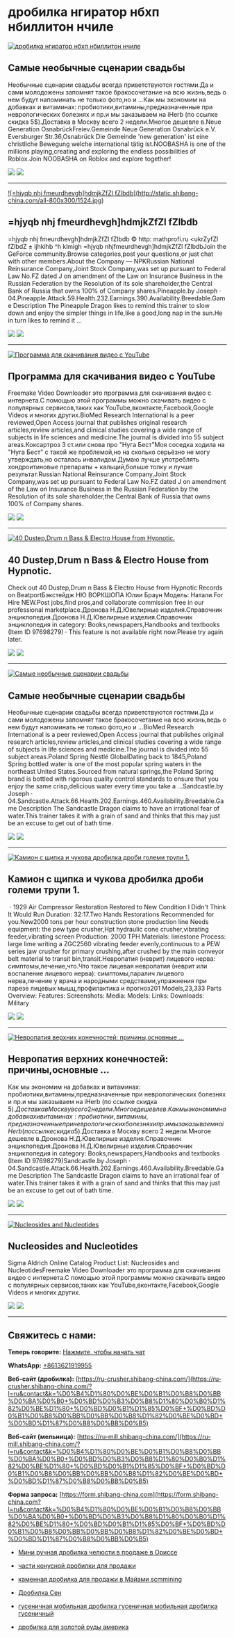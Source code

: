 # дробилка нгиратор нбхп нбиллитон нчиле

<a href="https://swt.shibang-china.com/?l=ru&img&k=%D0%B4%D1%80%D0%BE%D0%B1%D0%B8%D0%BB%D0%BA%D0%B0+%D0%BD%D0%B3%D0%B8%D1%80%D0%B0%D1%82%D0%BE%D1%80+%D0%BD%D0%B1%D1%85%D0%BF+%D0%BD%D0%B1%D0%B8%D0%BB%D0%BB%D0%B8%D1%82%D0%BE%D0%BD+%D0%BD%D1%87%D0%B8%D0%BB%D0%B5" target="_blank">![дробилка нгиратор нбхп нбиллитон нчиле](http://static.shibang-china.com/all-800x300/1063.jpg)</a>

## Самые необычные сценарии свадьбы
Необычные сценарии свадьбы всегда приветствуются гостями.Да и сами молодожены запомнят такое бракосочетание на всю жизнь,ведь о нем будут напоминать не только фото,но и …Как мы экономим на добавках и витаминах: пробиотики,витамины,предназначенные при неврологических болезнях и пр.и мы заказываем на iHerb (по ссылке скидка 5$).Доставка в Москву всего 2 недели.Многое дешевле в.Neue Generation Osnabr&#252;ckFreiev.Gemeinde Neue Generation Osnabr&#252;ck e.V. Eversburger Str.36,Osnabr&#252;ck Die Gemeinde 'new generation' ist eine christliche Bewegung welche international t&#228;tig ist.NOOBASHA is one of the millions playing,creating and exploring the endless possibilities of Roblox.Join NOOBASHA on Roblox and explore together!


<a href="https://whatsapp.shibangsoft.com/WhatsApp.php" target="_blank" title="WhatsApp">![](http://static.shibang-china.com/icon/whatsapp.png)</a> <a href="https://swt.shibang-china.com/?l=ru&icon&k=%D0%B4%D1%80%D0%BE%D0%B1%D0%B8%D0%BB%D0%BA%D0%B0+%D0%BD%D0%B3%D0%B8%D1%80%D0%B0%D1%82%D0%BE%D1%80+%D0%BD%D0%B1%D1%85%D0%BF+%D0%BD%D0%B1%D0%B8%D0%BB%D0%BB%D0%B8%D1%82%D0%BE%D0%BD+%D0%BD%D1%87%D0%B8%D0%BB%D0%B5" target="_blank">![](http://static.shibang-china.com/icon/chat-ru.png)</a>

---

<a href="https://swt.shibang-china.com/?l=ru&img&k=%D0%B4%D1%80%D0%BE%D0%B1%D0%B8%D0%BB%D0%BA%D0%B0+%D0%BD%D0%B3%D0%B8%D1%80%D0%B0%D1%82%D0%BE%D1%80+%D0%BD%D0%B1%D1%85%D0%BF+%D0%BD%D0%B1%D0%B8%D0%BB%D0%BB%D0%B8%D1%82%D0%BE%D0%BD+%D0%BD%D1%87%D0%B8%D0%BB%D0%B5" target="_blank">![=hjyqb nhj fmeurdhevgh]hdmjkZfZl fZlbdb](http://static.shibang-china.com/all-800x300/1524.jpg)</a>

## =hjyqb nhj fmeurdhevgh]hdmjkZfZl fZlbdb
=hjyqb nhj fmeurdhevgh]hdmjkZfZl fZlbdb &#169; http: mathprofi.ru &lt;ukrZyfZl fZlbdZ &#177; ijhklhb ^h klmigh =hjyqb nhjfmeurdhevgh]hdmjkZfZl fZlbdbJoin the GeForce community.Browse categories,post your questions,or just chat with other members.About the Company — NPKRussian National Reinsurance Company,Joint Stock Company,was set up pursuant to Federal Law No.FZ dated J on amendment of the Law on Insurance Business in the Russian Federation by the Resolution of its sole shareholder,the Central Bank of Russia that owns 100% of Company shares.Pineapple.by Joseph &#183; 04.Pineapple.Attack.59.Health.232.Earnings.390.Availability.Breedable.Game Description The Pineapple Dragon likes to remind this trainer to slow down and enjoy the simpler things in life,like a good,long nap in the sun.He in turn likes to remind it …


<a href="https://whatsapp.shibangsoft.com/WhatsApp.php" target="_blank" title="WhatsApp">![](http://static.shibang-china.com/icon/whatsapp.png)</a> <a href="https://swt.shibang-china.com/?l=ru&icon&k=%D0%B4%D1%80%D0%BE%D0%B1%D0%B8%D0%BB%D0%BA%D0%B0+%D0%BD%D0%B3%D0%B8%D1%80%D0%B0%D1%82%D0%BE%D1%80+%D0%BD%D0%B1%D1%85%D0%BF+%D0%BD%D0%B1%D0%B8%D0%BB%D0%BB%D0%B8%D1%82%D0%BE%D0%BD+%D0%BD%D1%87%D0%B8%D0%BB%D0%B5" target="_blank">![](http://static.shibang-china.com/icon/chat-ru.png)</a>

---

<a href="https://swt.shibang-china.com/?l=ru&img&k=%D0%B4%D1%80%D0%BE%D0%B1%D0%B8%D0%BB%D0%BA%D0%B0+%D0%BD%D0%B3%D0%B8%D1%80%D0%B0%D1%82%D0%BE%D1%80+%D0%BD%D0%B1%D1%85%D0%BF+%D0%BD%D0%B1%D0%B8%D0%BB%D0%BB%D0%B8%D1%82%D0%BE%D0%BD+%D0%BD%D1%87%D0%B8%D0%BB%D0%B5" target="_blank">![Программа для скачивания видео с YouTube](http://static.shibang-china.com/all-800x300/1039.jpg)</a>

## Программа для скачивания видео с YouTube
Freemake Video Downloader это программа для скачивания видео с интернета.С помощью этой программы можно скачивать видео с популярных сервисов,таких как YouTube,вконтакте,Facebook,Google Videos и многих других.BioMed Research International is a peer reviewed,Open Access journal that publishes original research articles,review articles,and clinical studies covering a wide range of subjects in life sciences and medicine.The journal is divided into 55 subject areas.Коксартроз 3 ст.или снова про &quot;Нуга Бест&quot;Моя соседка ходила на &quot;Нуга Бест&quot; с такой же проблемой,но на сколько серьёзно не могу утверждать,но осталась инвалидом.Думаю лучше употреблять хондроитиновые препараты + кальций,больше толку и лучше результат.Russian National Reinsurance Company,Joint Stock Company,was set up pursuant to Federal Law No.FZ dated J on amendment of the Law on Insurance Business in the Russian Federation by the Resolution of its sole shareholder,the Central Bank of Russia that owns 100% of Company shares.


<a href="https://whatsapp.shibangsoft.com/WhatsApp.php" target="_blank" title="WhatsApp">![](http://static.shibang-china.com/icon/whatsapp.png)</a> <a href="https://swt.shibang-china.com/?l=ru&icon&k=%D0%B4%D1%80%D0%BE%D0%B1%D0%B8%D0%BB%D0%BA%D0%B0+%D0%BD%D0%B3%D0%B8%D1%80%D0%B0%D1%82%D0%BE%D1%80+%D0%BD%D0%B1%D1%85%D0%BF+%D0%BD%D0%B1%D0%B8%D0%BB%D0%BB%D0%B8%D1%82%D0%BE%D0%BD+%D0%BD%D1%87%D0%B8%D0%BB%D0%B5" target="_blank">![](http://static.shibang-china.com/icon/chat-ru.png)</a>

---

<a href="https://swt.shibang-china.com/?l=ru&img&k=%D0%B4%D1%80%D0%BE%D0%B1%D0%B8%D0%BB%D0%BA%D0%B0+%D0%BD%D0%B3%D0%B8%D1%80%D0%B0%D1%82%D0%BE%D1%80+%D0%BD%D0%B1%D1%85%D0%BF+%D0%BD%D0%B1%D0%B8%D0%BB%D0%BB%D0%B8%D1%82%D0%BE%D0%BD+%D0%BD%D1%87%D0%B8%D0%BB%D0%B5" target="_blank">![40 Dustep,Drum n Bass &amp; Electro House from Hypnotic.](http://static.shibang-china.com/all-800x300/107.jpg)</a>

## 40 Dustep,Drum n Bass &amp; Electro House from Hypnotic.
Check out 40 Dustep,Drum n Bass &amp; Electro House from Hypnotic Records on BeatportБэкстейдж НЮ ВОРКШОПА Юлии Браун Модель: Натали.For Hire NEW.Post jobs,find pros,and collaborate commission free in our professional marketplace.Дронова Н.Д.Ювелирные изделия.Справочник энциклопедия.Дронова Н.Д.Ювелирные изделия.Справочник энциклопедия in category: Books,newspapers,Handbooks and textbooks (Item ID 97698279)&nbsp;&#0183;&#32;This feature is not available right now.Please try again later.


<a href="https://whatsapp.shibangsoft.com/WhatsApp.php" target="_blank" title="WhatsApp">![](http://static.shibang-china.com/icon/whatsapp.png)</a> <a href="https://swt.shibang-china.com/?l=ru&icon&k=%D0%B4%D1%80%D0%BE%D0%B1%D0%B8%D0%BB%D0%BA%D0%B0+%D0%BD%D0%B3%D0%B8%D1%80%D0%B0%D1%82%D0%BE%D1%80+%D0%BD%D0%B1%D1%85%D0%BF+%D0%BD%D0%B1%D0%B8%D0%BB%D0%BB%D0%B8%D1%82%D0%BE%D0%BD+%D0%BD%D1%87%D0%B8%D0%BB%D0%B5" target="_blank">![](http://static.shibang-china.com/icon/chat-ru.png)</a>

---

<a href="https://swt.shibang-china.com/?l=ru&img&k=%D0%B4%D1%80%D0%BE%D0%B1%D0%B8%D0%BB%D0%BA%D0%B0+%D0%BD%D0%B3%D0%B8%D1%80%D0%B0%D1%82%D0%BE%D1%80+%D0%BD%D0%B1%D1%85%D0%BF+%D0%BD%D0%B1%D0%B8%D0%BB%D0%BB%D0%B8%D1%82%D0%BE%D0%BD+%D0%BD%D1%87%D0%B8%D0%BB%D0%B5" target="_blank">![Самые необычные сценарии свадьбы](http://static.shibang-china.com/all-800x300/624.jpg)</a>

## Самые необычные сценарии свадьбы
Необычные сценарии свадьбы всегда приветствуются гостями.Да и сами молодожены запомнят такое бракосочетание на всю жизнь,ведь о нем будут напоминать не только фото,но и …BioMed Research International is a peer reviewed,Open Access journal that publishes original research articles,review articles,and clinical studies covering a wide range of subjects in life sciences and medicine.The journal is divided into 55 subject areas.Poland Spring Nestl&#233; GlobalDating back to 1845,Poland Spring bottled water is one of the most popular spring waters in the northeast United States.Sourced from natural springs,the Poland Spring brand is bottled with rigorous quality control standards to ensure that you enjoy the same crisp,delicious water every time you take a …Sandcastle.by Joseph &#183; 04.Sandcastle.Attack.66.Health.202.Earnings.460.Availability.Breedable.Game Description The Sandcastle Dragon claims to have an irrational fear of water.This trainer takes it with a grain of sand and thinks that this may just be an excuse to get out of bath time.


<a href="https://whatsapp.shibangsoft.com/WhatsApp.php" target="_blank" title="WhatsApp">![](http://static.shibang-china.com/icon/whatsapp.png)</a> <a href="https://swt.shibang-china.com/?l=ru&icon&k=%D0%B4%D1%80%D0%BE%D0%B1%D0%B8%D0%BB%D0%BA%D0%B0+%D0%BD%D0%B3%D0%B8%D1%80%D0%B0%D1%82%D0%BE%D1%80+%D0%BD%D0%B1%D1%85%D0%BF+%D0%BD%D0%B1%D0%B8%D0%BB%D0%BB%D0%B8%D1%82%D0%BE%D0%BD+%D0%BD%D1%87%D0%B8%D0%BB%D0%B5" target="_blank">![](http://static.shibang-china.com/icon/chat-ru.png)</a>

---

<a href="https://swt.shibang-china.com/?l=ru&img&k=%D0%B4%D1%80%D0%BE%D0%B1%D0%B8%D0%BB%D0%BA%D0%B0+%D0%BD%D0%B3%D0%B8%D1%80%D0%B0%D1%82%D0%BE%D1%80+%D0%BD%D0%B1%D1%85%D0%BF+%D0%BD%D0%B1%D0%B8%D0%BB%D0%BB%D0%B8%D1%82%D0%BE%D0%BD+%D0%BD%D1%87%D0%B8%D0%BB%D0%B5" target="_blank">![Камион с щипка и чукова дробилка дроби големи трупи 1.](http://static.shibang-china.com/all-800x300/1439.jpg)</a>

## Камион с щипка и чукова дробилка дроби големи трупи 1.
&nbsp;&#0183;&#32;1929 Air Compressor Restoration Restored to New Condition I Didn't Think It Would Run Duration: 32:17.Two Hands Restorations Recommended for you.New2000 tons per hour construction stone production line Needs equipment: the pew type crusher,Hpt hydraulic cone crusher,vibrating feeder,vibrating screen Production: 2000 TPH Materials: limestone Process: large lime writing a ZGC2560 vibrating feeder evenly,continuous to a PEW series jaw crusher for primary crushing,after crushed by the main conveyor belt material to transit bin,transit.Невропатия (неврит) лицевого нерва: симптомы,лечение,что.Что такое лицевая невропатия (неврит или воспаление лицевого нерва): симптомы,паралич лицевого нерва,лечение у врача и народными средствами,упражнения при парезе лицевых мышц,профилактика и прогноз201 Models,23,333 Parts Overview: Features: Screenshots: Media: Models: Links: Downloads: Military


<a href="https://whatsapp.shibangsoft.com/WhatsApp.php" target="_blank" title="WhatsApp">![](http://static.shibang-china.com/icon/whatsapp.png)</a> <a href="https://swt.shibang-china.com/?l=ru&icon&k=%D0%B4%D1%80%D0%BE%D0%B1%D0%B8%D0%BB%D0%BA%D0%B0+%D0%BD%D0%B3%D0%B8%D1%80%D0%B0%D1%82%D0%BE%D1%80+%D0%BD%D0%B1%D1%85%D0%BF+%D0%BD%D0%B1%D0%B8%D0%BB%D0%BB%D0%B8%D1%82%D0%BE%D0%BD+%D0%BD%D1%87%D0%B8%D0%BB%D0%B5" target="_blank">![](http://static.shibang-china.com/icon/chat-ru.png)</a>

---

<a href="https://swt.shibang-china.com/?l=ru&img&k=%D0%B4%D1%80%D0%BE%D0%B1%D0%B8%D0%BB%D0%BA%D0%B0+%D0%BD%D0%B3%D0%B8%D1%80%D0%B0%D1%82%D0%BE%D1%80+%D0%BD%D0%B1%D1%85%D0%BF+%D0%BD%D0%B1%D0%B8%D0%BB%D0%BB%D0%B8%D1%82%D0%BE%D0%BD+%D0%BD%D1%87%D0%B8%D0%BB%D0%B5" target="_blank">![Невропатия верхних конечностей: причины,основные …](http://static.shibang-china.com/all-800x300/1393.jpg)</a>

## Невропатия верхних конечностей: причины,основные …
Как мы экономим на добавках и витаминах: пробиотики,витамины,предназначенные при неврологических болезнях и пр.и мы заказываем на iHerb (по ссылке скидка 5$).Доставка в Москву всего 2 недели.Многое дешевле в.Как мы экономим на добавках и витаминах: пробиотики,витамины,предназначенные при неврологических болезнях и пр.и мы заказываем на iHerb (по ссылке скидка 5$).Доставка в Москву всего 2 недели.Многое дешевле в.Дронова Н.Д.Ювелирные изделия.Справочник энциклопедия.Дронова Н.Д.Ювелирные изделия.Справочник энциклопедия in category: Books,newspapers,Handbooks and textbooks (Item ID 97698279)Sandcastle.by Joseph &#183; 04.Sandcastle.Attack.66.Health.202.Earnings.460.Availability.Breedable.Game Description The Sandcastle Dragon claims to have an irrational fear of water.This trainer takes it with a grain of sand and thinks that this may just be an excuse to get out of bath time.


<a href="https://whatsapp.shibangsoft.com/WhatsApp.php" target="_blank" title="WhatsApp">![](http://static.shibang-china.com/icon/whatsapp.png)</a> <a href="https://swt.shibang-china.com/?l=ru&icon&k=%D0%B4%D1%80%D0%BE%D0%B1%D0%B8%D0%BB%D0%BA%D0%B0+%D0%BD%D0%B3%D0%B8%D1%80%D0%B0%D1%82%D0%BE%D1%80+%D0%BD%D0%B1%D1%85%D0%BF+%D0%BD%D0%B1%D0%B8%D0%BB%D0%BB%D0%B8%D1%82%D0%BE%D0%BD+%D0%BD%D1%87%D0%B8%D0%BB%D0%B5" target="_blank">![](http://static.shibang-china.com/icon/chat-ru.png)</a>

---

<a href="https://swt.shibang-china.com/?l=ru&img&k=%D0%B4%D1%80%D0%BE%D0%B1%D0%B8%D0%BB%D0%BA%D0%B0+%D0%BD%D0%B3%D0%B8%D1%80%D0%B0%D1%82%D0%BE%D1%80+%D0%BD%D0%B1%D1%85%D0%BF+%D0%BD%D0%B1%D0%B8%D0%BB%D0%BB%D0%B8%D1%82%D0%BE%D0%BD+%D0%BD%D1%87%D0%B8%D0%BB%D0%B5" target="_blank">![Nucleosides and Nucleotides](http://static.shibang-china.com/all-800x300/105.jpg)</a>

## Nucleosides and Nucleotides
Sigma Aldrich Online Catalog Product List: Nucleosides and NucleotidesFreemake Video Downloader это программа для скачивания видео с интернета.С помощью этой программы можно скачивать видео с популярных сервисов,таких как YouTube,вконтакте,Facebook,Google Videos и многих других.

<a href="https://whatsapp.shibangsoft.com/WhatsApp.php" target="_blank" title="WhatsApp">![](http://static.shibang-china.com/icon/whatsapp.png)</a> <a href="https://swt.shibang-china.com/?l=ru&icon&k=%D0%B4%D1%80%D0%BE%D0%B1%D0%B8%D0%BB%D0%BA%D0%B0+%D0%BD%D0%B3%D0%B8%D1%80%D0%B0%D1%82%D0%BE%D1%80+%D0%BD%D0%B1%D1%85%D0%BF+%D0%BD%D0%B1%D0%B8%D0%BB%D0%BB%D0%B8%D1%82%D0%BE%D0%BD+%D0%BD%D1%87%D0%B8%D0%BB%D0%B5" target="_blank">![](http://static.shibang-china.com/icon/chat-ru.png)</a>

---
## Свяжитесь с нами:

**Теперь говорите:** [Нажмите, чтобы начать чат](https://swt.shibang-china.com?l=ru&contact&k=%D0%B4%D1%80%D0%BE%D0%B1%D0%B8%D0%BB%D0%BA%D0%B0+%D0%BD%D0%B3%D0%B8%D1%80%D0%B0%D1%82%D0%BE%D1%80+%D0%BD%D0%B1%D1%85%D0%BF+%D0%BD%D0%B1%D0%B8%D0%BB%D0%BB%D0%B8%D1%82%D0%BE%D0%BD+%D0%BD%D1%87%D0%B8%D0%BB%D0%B5)

**WhatsApp:**  [+8613621919955](https://whatsapp.shibangsoft.com/WhatsApp.php)

**Веб-сайт (дробилка):** [https://ru-crusher.shibang-china.com/](https://ru-crusher.shibang-china.com/?l=ru&contact&k=%D0%B4%D1%80%D0%BE%D0%B1%D0%B8%D0%BB%D0%BA%D0%B0+%D0%BD%D0%B3%D0%B8%D1%80%D0%B0%D1%82%D0%BE%D1%80+%D0%BD%D0%B1%D1%85%D0%BF+%D0%BD%D0%B1%D0%B8%D0%BB%D0%BB%D0%B8%D1%82%D0%BE%D0%BD+%D0%BD%D1%87%D0%B8%D0%BB%D0%B5)

**Веб-сайт (мельница):** [https://ru-mill.shibang-china.com/](https://ru-mill.shibang-china.com/?l=ru&contact&k=%D0%B4%D1%80%D0%BE%D0%B1%D0%B8%D0%BB%D0%BA%D0%B0+%D0%BD%D0%B3%D0%B8%D1%80%D0%B0%D1%82%D0%BE%D1%80+%D0%BD%D0%B1%D1%85%D0%BF+%D0%BD%D0%B1%D0%B8%D0%BB%D0%BB%D0%B8%D1%82%D0%BE%D0%BD+%D0%BD%D1%87%D0%B8%D0%BB%D0%B5)

**Форма запроса:** [https://form.shibang-china.com](https://form.shibang-china.com?l=ru&contact&k=%D0%B4%D1%80%D0%BE%D0%B1%D0%B8%D0%BB%D0%BA%D0%B0+%D0%BD%D0%B3%D0%B8%D1%80%D0%B0%D1%82%D0%BE%D1%80+%D0%BD%D0%B1%D1%85%D0%BF+%D0%BD%D0%B1%D0%B8%D0%BB%D0%BB%D0%B8%D1%82%D0%BE%D0%BD+%D0%BD%D1%87%D0%B8%D0%BB%D0%B5)

* [Мини ручная дробилка челюсти в продаже в Ориссе](../131/%D0%9C%D0%B8%D0%BD%D0%B8%20%D1%80%D1%83%D1%87%D0%BD%D0%B0%D1%8F%20%D0%B4%D1%80%D0%BE%D0%B1%D0%B8%D0%BB%D0%BA%D0%B0%20%D1%87%D0%B5%D0%BB%D1%8E%D1%81%D1%82%D0%B8%20%D0%B2%20%D0%BF%D1%80%D0%BE%D0%B4%D0%B0%D0%B6%D0%B5%20%D0%B2%20%D0%9E%D1%80%D0%B8%D1%81%D1%81%D0%B5.md)

* [части конусной дробилки для продажи](../132/%D1%87%D0%B0%D1%81%D1%82%D0%B8%20%D0%BA%D0%BE%D0%BD%D1%83%D1%81%D0%BD%D0%BE%D0%B9%20%D0%B4%D1%80%D0%BE%D0%B1%D0%B8%D0%BB%D0%BA%D0%B8%20%D0%B4%D0%BB%D1%8F%20%D0%BF%D1%80%D0%BE%D0%B4%D0%B0%D0%B6%D0%B8.md)

* [каменная дробилка для продажи в Майами scmmining](../132/%D0%BA%D0%B0%D0%BC%D0%B5%D0%BD%D0%BD%D0%B0%D1%8F%20%D0%B4%D1%80%D0%BE%D0%B1%D0%B8%D0%BB%D0%BA%D0%B0%20%D0%B4%D0%BB%D1%8F%20%D0%BF%D1%80%D0%BE%D0%B4%D0%B0%D0%B6%D0%B8%20%D0%B2%20%D0%9C%D0%B0%D0%B9%D0%B0%D0%BC%D0%B8%20scmmining.md)

* [Дробилка Сен](../131/%D0%94%D1%80%D0%BE%D0%B1%D0%B8%D0%BB%D0%BA%D0%B0%20%D0%A1%D0%B5%D0%BD.md)

* [гусеничная мобильная дробилка гусеничная мобильная дробилка гусеничный](../135/%D0%B3%D1%83%D1%81%D0%B5%D0%BD%D0%B8%D1%87%D0%BD%D0%B0%D1%8F%20%D0%BC%D0%BE%D0%B1%D0%B8%D0%BB%D1%8C%D0%BD%D0%B0%D1%8F%20%D0%B4%D1%80%D0%BE%D0%B1%D0%B8%D0%BB%D0%BA%D0%B0%20%D0%B3%D1%83%D1%81%D0%B5%D0%BD%D0%B8%D1%87%D0%BD%D0%B0%D1%8F%20%D0%BC%D0%BE%D0%B1%D0%B8%D0%BB%D1%8C%D0%BD%D0%B0%D1%8F%20%D0%B4%D1%80%D0%BE%D0%B1%D0%B8%D0%BB%D0%BA%D0%B0%20%D0%B3%D1%83%D1%81%D0%B5%D0%BD%D0%B8%D1%87%D0%BD%D1%8B%D0%B9.md)

* [дробилка для золотой руды америка](../133/%D0%B4%D1%80%D0%BE%D0%B1%D0%B8%D0%BB%D0%BA%D0%B0%20%D0%B4%D0%BB%D1%8F%20%D0%B7%D0%BE%D0%BB%D0%BE%D1%82%D0%BE%D0%B9%20%D1%80%D1%83%D0%B4%D1%8B%20%D0%B0%D0%BC%D0%B5%D1%80%D0%B8%D0%BA%D0%B0.md)